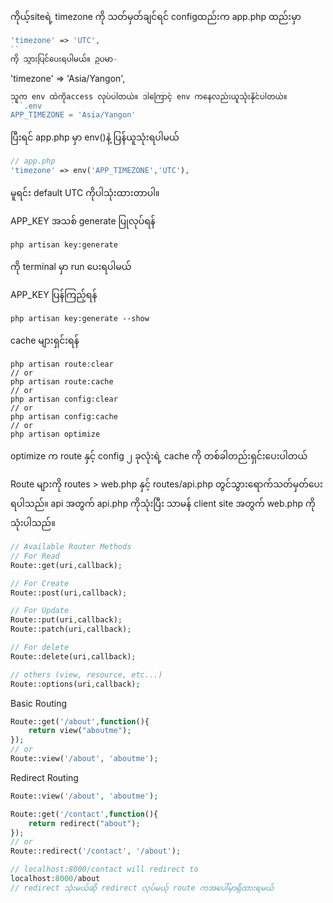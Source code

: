 ကိုယ့်siteရဲ့ timezone ကို သတ်မှတ်ချင်ရင်
configထည်းက app.php ထည်းမှာ 
```php
'timezone' => 'UTC',
``
ကို သွားပြင်ပေးရပါမယ်။ ဥပမာ-
```
'timezone' => 'Asia/Yangon',
```php
သူက env ထဲကိုaccess လုပ်ပါတယ်။ ဒါကြောင့် env ကနေလည်းယူသုံးနိုင်ပါတယ်။
```.env
APP_TIMEZONE = 'Asia/Yangon'
```
ပြီးရင် app.php မှာ env()နဲ့ ပြန်ယူသုံးရပါမယ်
```php
// app.php
'timezone' => env('APP_TIMEZONE','UTC'),
```
မူရင်း default UTC ကိုပါသုံးထားတာပါ။

APP_KEY အသစ် generate ပြုလုပ်ရန်
```shell
php artisan key:generate
```
ကို terminal မှာ run ပေးရပါမယ်

APP_KEY ပြန်ကြည့်ရန်
```shell
php artisan key:generate --show
```
cache များရှင်းရန်
```shell
php artisan route:clear
// or
php artisan route:cache
// or
php artisan config:clear
// or 
php artisan config:cache 
// or
php artisan optimize
```
optimize က route နှင့် config ၂ ခုလုံးရဲ့ cache ကို တစ်ခါတည်းရှင်းပေးပါတယ်

Route များကို routes > web.php နှင့် routes/api.php တွင်သွားရောက်သတ်မှတ်ပေးရပါသည်။
api အတွက် api.php ကိုသုံးပြီး သာမန် client site အတွက် web.php ကိုသုံးပါသည်။

```php
// Available Router Methods
// For Read
Route::get(uri,callback);

// For Create
Route::post(uri,callback);

// For Update
Route::put(uri,callback);
Route::patch(uri,callback);

// For delete
Route::delete(uri,callback);

// others (view, resource, etc...)
Route::options(uri,callback);
```

Basic Routing
```php
Route::get('/about',function(){
    return view("aboutme");
});
// or
Route::view('/about', 'aboutme');
```

Redirect Routing
```php
Route::view('/about', 'aboutme');

Route::get('/contact',function(){
    return redirect("about");
});
// or
Route::redirect('/contact', '/about');

// localhost:8000/contact will redirect to 
localhost:8000/about
// redirect သုံးမယ်ဆို redirect လုပ်မယ့် route ကအပေါ်မှာရှိထားရမယ်
```

